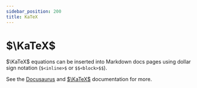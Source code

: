 ```yaml
---
sidebar_position: 200
title: KaTeX
---
```


# $\KaTeX$

$\KaTeX$ equations can be inserted into Markdown docs pages using dollar 
sign notation (`$<inline>$` or `$$<block>$$`).

See the
[Docusaurus](https://docusaurus.io/docs/markdown-features/math-equations) and
[$\KaTeX$](https://katex.org/) documentation for more.

